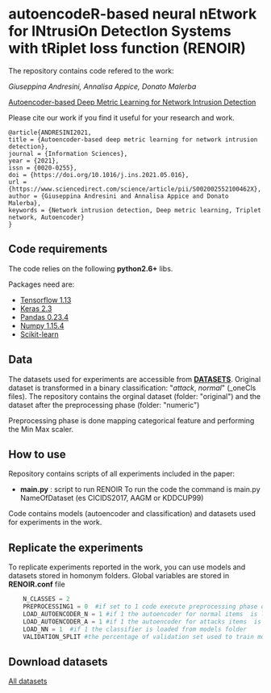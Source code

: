 # autoencodeR-based neural nEtwork for INtrusiOn DetectIon Systems with tRiplet loss function (RENOIR)

The repository contains code refered to the work:

_Giuseppina Andresini, Annalisa Appice, Donato Malerba_

[Autoencoder-based Deep Metric Learning for Network Intrusion Detection](https://www.sciencedirect.com/science/article/pii/S002002552100462X)

Please cite our work if you find it useful for your research and work.

```
@article{ANDRESINI2021,
title = {Autoencoder-based deep metric learning for network intrusion detection},
journal = {Information Sciences},
year = {2021},
issn = {0020-0255},
doi = {https://doi.org/10.1016/j.ins.2021.05.016},
url = {https://www.sciencedirect.com/science/article/pii/S002002552100462X},
author = {Giuseppina Andresini and Annalisa Appice and Donato Malerba},
keywords = {Network intrusion detection, Deep metric learning, Triplet network, Autoencoder}
}

```




## Code requirements

The code relies on the following **python2.6+** libs.

Packages need are:
* [Tensorflow 1.13](https://www.tensorflow.org/) 
* [Keras 2.3](https://github.com/keras-team/keras) 
* [Pandas 0.23.4](https://pandas.pydata.org/)
* [Numpy 1.15.4](https://www.numpy.org/)
* [Scikit-learn](https://scikit-learn.org/stable/)

## Data
The datasets used for experiments are accessible from [__DATASETS__](https://drive.google.com/drive/folders/1qOHhY1iS0Qa_Y1RfAIgKqdbr2ANKA_Sc?usp=sharing). Original dataset is transformed in a binary classification: "_attack_, _normal_" (_oneCls files).
The repository contains the orginal dataset (folder: "original") and  the dataset after the preprocessing phase (folder: "numeric") 

Preprocessing phase is done mapping categorical feature and performing the Min Max scaler.

## How to use
Repository contains scripts of all experiments included in the paper:
* __main.py__ : script to run RENOIR 
To run the code the command is main.py NameOfDataset (es CICIDS2017, AAGM or KDDCUP99)
  
 Code contains models (autoencoder and classification) and datasets used for experiments in the work.
 
  

## Replicate the experiments

To replicate experiments reported in the work, you can use models and datasets stored in homonym folders.
Global variables are stored in __RENOIR.conf__  file 


```python
    N_CLASSES = 2
    PREPROCESSING1 = 0  #if set to 1 code execute preprocessing phase on original date
    LOAD_AUTOENCODER_N = 1 #if 1 the autoencoder for normal items  is loaded from models folder
    LOAD_AUTOENCODER_A = 1 #if 1 the autoencoder for attacks items  is loaded from models folder
    LOAD_NN = 1  #if 1 the classifier is loaded from models folder
    VALIDATION_SPLIT #the percentage of validation set used to train models
```

## Download datasets

[All datasets](https://drive.google.com/drive/folders/1qOHhY1iS0Qa_Y1RfAIgKqdbr2ANKA_Sc?usp=sharing)
